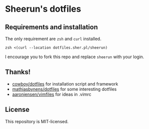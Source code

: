 # Sheerun's dotfiles

## Requirements and installation

The only requirement are `zsh` and `curl` installed.

```shell
zsh <(curl --location dotfiles.sher.pl/sheerun)
```

I encourage you to fork this repo and replace `sheerun` with your login. 

## Thanks!

* [cowboy/dotfiles](https://github.com/cowboy/dotfiles) for installation script and framework
* [mathiasbynens/dotfiles](https://github.com/mathiasbynens/dotfiles) for some interesting dotfiles
* [aaronjensen/vimfiles](https://github.com/aaronjensen/vimfiles) for ideas in .vimrc

## License

This repository is MIT-licensed.
